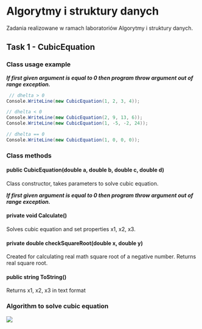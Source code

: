 # Algorytmy i struktury danych

Zadania realizowane w ramach laboratoriów Algorytmy i struktury danych.

## Task 1 - CubicEquation

### Class usage example

**_If first given argument is equal to 0 then program throw argument out of range exception._**

```C#
 // dhelta > 0
Console.WriteLine(new CubicEquation(1, 2, 3, 4));

// dhelta < 0
Console.WriteLine(new CubicEquation(2, 9, 13, 6));
Console.WriteLine(new CubicEquation(1, -5, -2, 24));

// dhelta == 0
Console.WriteLine(new CubicEquation(1, 0, 0, 0));
```

### Class methods

#### public CubicEquation(double a, double b, double c, double d)

Class constructor, takes parameters to solve cubic equation.

**_If first given argument is equal to 0 then program throw argument out of range exception._**

#### private void Calculate()

Solves cubic equation and set properties x1, x2, x3.

#### private double checkSquareRoot(double x, double y)

Created for calculating real math square root of a negative number. Returns real square root.

#### public string ToString()

Returns x1, x2, x3 in text format

### Algorithm to solve cubic equation

![](CubicEquation.drawio.png)
